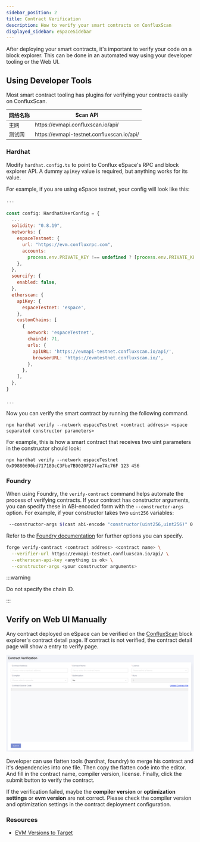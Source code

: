 ```yaml
---
sidebar_position: 2
title: Contract Verification
description: How to verify your smart contracts on ConfluxScan
displayed_sidebar: eSpaceSidebar
---
```


After deploying your smart contracts, it's important to verify your code on a block explorer. This can be done in an automated way using your developer tooling or the Web UI.

## Using Developer Tools

Most smart contract tooling has plugins for verifying your contracts easily on ConfluxScan.

| 网络名称 | Scan API                                    |
| ---- | ------------------------------------------- |
| 主网   | https\://evmapi.confluxscan.io/api/         |
| 测试网  | https\://evmapi-testnet.confluxscan.io/api/ |

### Hardhat

Modify `hardhat.config.ts` to point to Conflux eSpace's RPC and block explorer API. A dummy `apiKey` value is required, but anything works for its value.

For example, if you are using eSpace testnet, your config will look like this:

```javascript
...

const config: HardhatUserConfig = {
  ...
  solidity: "0.8.19",
  networks: {
    espaceTestnet: {
      url: "https://evm.confluxrpc.com",
      accounts:
        process.env.PRIVATE_KEY !== undefined ? [process.env.PRIVATE_KEY] : [],
    },
  },
  sourcify: {
    enabled: false,
  },
  etherscan: {
    apiKey: {
      espaceTestnet: 'espace',
    },
    customChains: [
      {
        network: 'espaceTestnet',
        chainId: 71,
        urls: {
          apiURL: 'https://evmapi-testnet.confluxscan.io/api/',
          browserURL: 'https://evmtestnet.confluxscan.io/',
        },
      },
    ],
  },
}

...
```

Now you can verify the smart contract by running the following command.

```solidity
npx hardhat verify --network espaceTestnet <contract address> <space separated constructor parameters>
```

For example, this is how a smart contract that receives two uint parameters in the constructor should look:

```solidity
npx hardhat verify --network espaceTestnet 0xD9880690bd717189cC3Fbe7B9020F27fae7Ac76F 123 456
```

### Foundry

When using Foundry, the `verify-contract` command helps automate the process of verifying contracts. If your contract has constructor arguments, you can specify these in ABI-encoded form with the `--constructor-args` option. For example, if your constructor takes two `uint256` variables:

```bash
 --constructor-args $(cast abi-encode "constructor(uint256,uint256)" 0 7)
```

Refer to the [Foundry documentation](https://book.getfoundry.sh/reference/forge/forge-verify-contract) for further options you can specify.

```bash
forge verify-contract <contract address> <contract name> \
  --verifier-url https://evmapi-testnet.confluxscan.io/api/ \
  --etherscan-api-key <anything is ok> \
  --constructor-args <your constructor arguments>
```

:::warning

Do not specify the chain ID.

:::

## Verify on Web UI Manually

Any contract deployed on eSpace can be verified on the [ConfluxScan](https://evm.confluxscan.net/) block explorer's contract detail page. If contract is not verified, the contract detail page will show a entry to verify page.

![](./img/contract-verify-submit.png)

Developer can use flatten tools (hardhat, foundry) to merge his contract and it's dependencies into one file. Then copy the flatten code into the editor. And fill in the contract name, compiler version, license. Finally, click the submit button to verify the contract.

If the verification failed, maybe the **compiler version** or **optimization settings** or **evm version** are not correct. Please check the compiler version and optimization settings in the contract deployment configuration.

### Resources

- [EVM Versions to Target](https://docs.soliditylang.org/en/v0.8.23/using-the-compiler.html#setting-the-evm-version-to-target)
